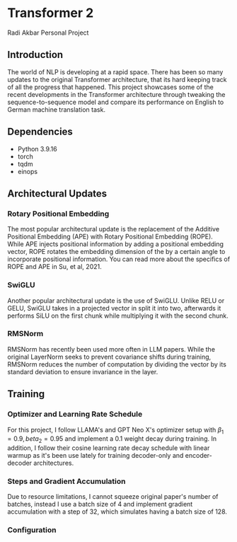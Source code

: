 # Transformer 2
Radi Akbar
Personal Project

## Introduction
The world of NLP is developing at a rapid space. There has been so many updates to the original Transformer architecture, that its hard keeping track of all the progress that happened. This project showcases some of the recent developments in the Transformer architecture through tweaking the sequence-to-sequence model and compare its performance on English to German machine translation task.

## Dependencies
* Python 3.9.16
* torch 
* tqdm
* einops

## Architectural Updates
### Rotary Positional Embedding
The most popular architectural update is the replacement of the Additive Positional Embedding (APE) with Rotary Positional Embedding (ROPE). While APE injects positional information by adding a positional embedding vector, ROPE rotates the embedding dimension of the by a certain angle to incorporate positional information. You can read more about the specifics of ROPE and APE in Su, et al, 2021.

### SwiGLU
Another popular architectural update is the use of SwiGLU. Unlike RELU or GELU, SwiGLU takes in a projected vector in split it into two, afterwards it performs SiLU on the first chunk while multiplying it with the second chunk.

### RMSNorm
RMSNorm has recently been used more often in LLM papers. While the original LayerNorm seeks to prevent covariance shifts during training, RMSNorm reduces the number of computation by dividing the vector by its standard deviation to ensure invariance in the layer.

## Training
### Optimizer and Learning Rate Schedule
For this project, I follow LLAMA's and GPT Neo X's optimizer setup with $\beta_1 = 0.9, beta_2 = 0.95$ and implement a 0.1 weight decay during training.
In addition, I follow their cosine learning rate decay schedule with linear warmup as it's been use lately for training decoder-only and encoder-decoder architectures.

### Steps and Gradient Accumulation
Due to resource limitations, I cannot squeeze original paper's number of batches, instead I use a batch size of 4 and implement gradient accumulation with a step of 32, which simulates having a batch size of 128. 
### Configuration
